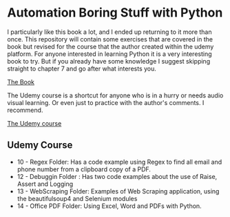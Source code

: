 # Automation Boring Stuff with Python

I particularly like this book a lot, and I ended up returning to it more than once. This repository will contain some exercises that are covered in the book but revised for the course that the author created within the udemy platform. For anyone interested in learning Python it is a very interesting book to try. But if you already have some knowledge I suggest skipping straight to chapter 7 and go after what interests you.

[The Book](https://automatetheboringstuff.com/)

The Udemy course is a shortcut for anyone who is in a hurry or needs audio visual learning. Or even just to practice with the author's comments. I recommend.

[The Udemy course](https://www.udemy.com/course/automate/)

## Udemy Course

* 10 - Regex Folder: Has a code example using Regex to find all email and phone number from a clipboard copy of a PDF.
* 12 - Debuggin Folder : Has two code examples about the use of Raise, Assert and Logging
* 13 - WebScraping Folder: Examples of Web Scraping application, using the beautifulsoup4 and Selenium modules
* 14 - Office PDF Folder: Using Excel, Word and PDFs with Python.
